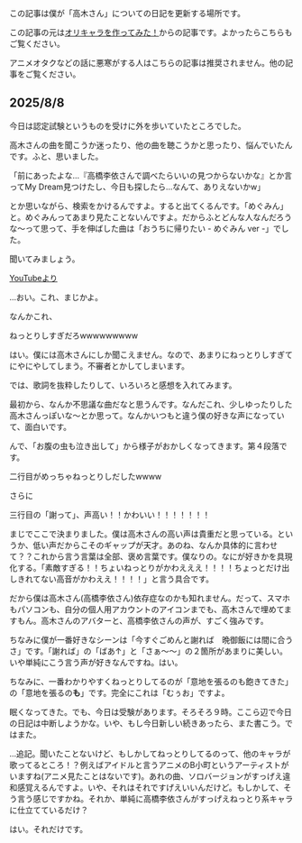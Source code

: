 この記事は僕が「高木さん」についての日記を更新する場所です。

この記事の元は[オリキャラを作ってみた！](https://www.miharu.blog/Novel/%E3%82%AA%E3%83%AA%E3%82%AD%E3%83%A3%E3%83%A9%E4%BD%9C%E3%81%A3%E3%81%A6%E3%81%BF%E3%81%9F%EF%BC%81%E3%83%9D%E3%83%BC%E3%82%BF%E3%83%AB/)からの記事です。よかったらこちらもご覧ください。

アニメオタクなどの話に悪寒がする人はこちらの記事は推奨されません。他の記事をご覧ください。

## 2025/8/8
今日は認定試験というものを受けに外を歩いていたところでした。

高木さんの曲を聞こうか迷ったり、他の曲を聴こうかと思ったり、悩んでいたんです。ふと、思いました。

「前にあったよな...『高橋李依さんで調べたらいいの見つからないかな』とか言ってMy Dream見つけたし、今日も探したら...なんて、ありえないかw」

とか思いながら、検索をかけるんですよ。すると出てくるんです。「めぐみん」と。めぐみんってあまり見たことないんですよ。だからふとどんな人なんだろうな〜って思って、手を伸ばした曲は「おうちに帰りたい - めぐみん ver -」でした。

聞いてみましょう。

[YouTubeより](https://www.youtube.com/watch?v=PctLJb9LHsk&list=RDPctLJb9LHsk&start_radio=1&pp=ygUl44GK44GG44Gh44Gr5biw44KK44Gf44GEIOOCgeOBkOOBv-OCk6AHAQ%3D%3D)

...おい。これ、まじかよ。

なんかこれ、

<span class="big">ねっとりしすぎだろwwwwwwwww</span>

はい。僕には高木さんにしか聞こえません。なので、あまりにねっとりしすぎてにやにやしてしまう。不審者とかしてしまいます。

では、歌詞を抜粋したりして、いろいろと感想を入れてみます。

最初から、なんか不思議な曲だなと思うんです。なんだこれ、少しゆったりした高木さんっぽいな〜とか思って。なんかいつもと違う僕の好きな声になっていて、面白いです。

んで、「お腹の虫も泣き出して」から様子がおかしくなってきます。第４段落です。

<span class="big">二行目がめっちゃねっとりしだしたwwww</span>

さらに

三行目の「謝って」、<span class="big">声高い！！かわいい！！！！！！！</span>

まじでここで決まりました。僕は高木さんの高い声は貴重だと思っている。というか、低い声だからこそのギャップが天才。あのね、なんか具体的に言わせて？？これから言う言葉は全部、褒め言葉です。僕なりの。なにが好きかを具現化する。「素敵すぎる！！ちょいねっとりがかわえええ！！！！ちょっとだけ出しきれてない高音がかわええ！！！！」と言う具合です。

だから僕は高木さん(高橋李依さん)依存症なのかも知れません。だって、スマホもパソコンも、自分の個人用アカウントのアイコンまでも、高木さんで埋めてますもん。高木さんのアバターと、高橋李依さんの声が、すごく強みです。

ちなみに僕が一番好きなシーンは「今すぐごめんと謝れば　晩御飯には間に合うさ」です。「謝れば」の「ばあ↑」と「さぁ〜〜」の２箇所があまりに美しい。いや単純にこう言う声が好きなんですね。はい。

ちなみに、一番わかりやすくねっとりしてるのが「意地を張るのも飽きてきた」の「意地を張るの**も**」です。完全にこれは「むぅお」ですよ。

眠くなってきた。でも、今日は受験があります。そろそろ９時。ここら辺で今日の日記は中断しようかな。いや、もし今日新しい続きあったら、また書こう。ではまた。

...追記。聞いたことないけど、もしかしてねっとりしてるのって、他のキャラが歌ってるところ！？例えばアイドルと言うアニメのB小町というアーティストがいますね(アニメ見たことはないです)。あれの曲、ソロバージョンがすっげえ違和感覚えるんですよ。いや、それはそれですげえいいんだけど。もしかして、そう言う感じですかね。それか、単純に高橋李依さんがすっげえねっとり系キャラに仕立てているだけ？

はい。それだけです。

